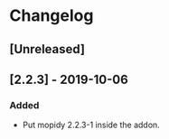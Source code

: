 # Changelog

## [Unreleased]


## [2.2.3] - 2019-10-06

### Added
* Put mopidy 2.2.3-1 inside the addon.
